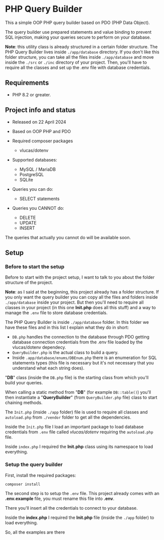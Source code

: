 # PHP Query Builder

This a simple OOP PHP query builder based on PDO (PHP Data Object).

The query builder use prepared statements and value binding to prevent SQL injection, making your queries secure to perform on your database.

**Note**: this utility class is already structured in a certain folder structure. The PHP Query Builder lives inside `./app/database` directory. If you don't like this folder structure, you can take all the files inside `./app/database` and move inside the `./src` or `./inc` directory of your project. Then, you'll have to require all the classes and set up the .env file with database credentials.

## Requirements

- PHP 8.2 or greater.

## Project info and status

- Released on 22 April 2024
- Based on OOP PHP and PDO

- Required composer packages
    - vlucas/dotenv

- Supported databases:
    - MySQL / MariaDB
    - PostgreSQL
    - SQLite

- Queries you can do:
    - SELECT statements

- Queries you CANNOT do:
    - DELETE
    - UPDATE
    - INSERT

The queries that actually you cannot do will be available soon.

## Setup

### Before to start the setup

Before to start with the project setup, I want to talk to you about the folder structure of the project.

**Note**: as I said at the beginning, this project already has a folder structure. If you only want the query builder you can copy all the files and folders inside `./app/database` inside your project. But then you'll need to require all classes in your project (in this one **Init.php** does all this stuff) and a way to manage the `.env` file to store database credentials.

The PHP Query Builder is inside `./app/database` folder. In this folder we have these files and in this list I explain what they do in short:

- `DB.php` handles the connection to the database through PDO getting database connection credentials from the .env file loaded by the vlucas/dotenv dependecy.
- `QueryBuilder.php` is the actual class to build a query.
- Inside `.app/database/enums/DBEnum.php` there is an enumeration for SQL statements types (this file is necessary but it's not necessary that you understand what each string does).

"**DB**" class (inside the `DB.php` file) is the starting class from which you'll build your queries. 

When calling a static method from "**DB**" (for example `DB::table()`) you'll then instantiate a "**QueryBuilder**" (from `QueryBuilder.php` file) class to start chaining methods.

The `Init.php` (inside `./app` folder) file is used to require all classes and `autoload.php` from `./vendor` folder to get all the dependencies.

Inside the `Init.php` file I load an important package to load database credentials from `.env` file called *vlucas/dotenv* requiring the `autoload.php` file.

Inside `index.php` I required the **Init.php** class using its namespace to load everything.

### Setup the query builder

First, install the required packages:

```
composer install
```

The second step is to setup the `.env` file. This project already comes with an **.env.example** file, you must rename this file into **.env**.

There you'll insert all the credentials to connect to your database.

Inside the **index.php** I required the **Init.php** file (inside the `./app` folder) to load everything.

So, all the examples are there